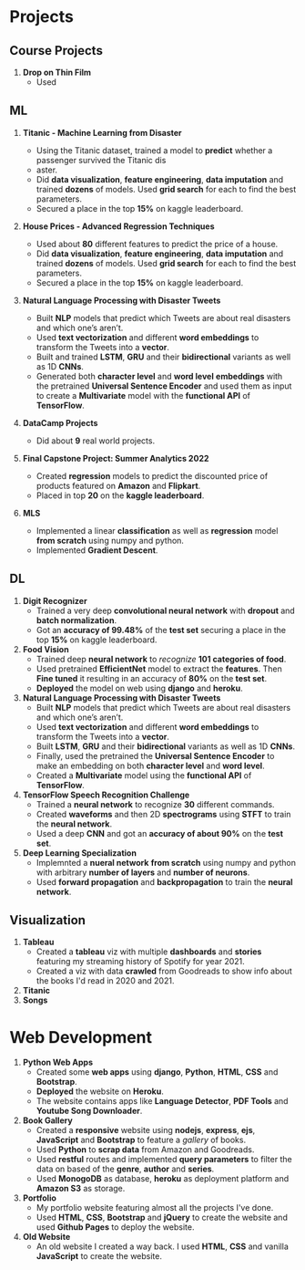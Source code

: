 # Projects
## Course Projects
1. **Drop on Thin Film**
   - Used 
## ML
1. **Titanic - Machine Learning from Disaster**
   - Using the Titanic dataset, trained a model to **predict** whether a passenger survived the Titanic dis
   - aster.
   - Did **data visualization**, **feature engineering**, **data imputation** and trained **dozens** of models. Used **grid search** for each to find the best parameters.
   - Secured a place in the top **15%** on kaggle leaderboard.
   
2. **House Prices - Advanced Regression Techniques**
   - Used about **80** different features to predict the price of a house.
   - Did **data visualization**, **feature engineering**, **data imputation** and trained **dozens** of models. Used **grid search** for each to find the best parameters.
   - Secured a place in the top **15%** on kaggle leaderboard. 
3. **Natural Language Processing with Disaster Tweets**
   - Built **NLP** models that predict which Tweets are about real disasters and which one’s aren’t.
   - Used **text vectorization** and different **word embeddings** to transform the Tweets into a **vector**.
   - Built and trained **LSTM**, **GRU** and their **bidirectional** variants as well as 1D **CNNs**.
   - Generated both **character level** and **word level** **embeddings** with the pretrained **Universal Sentence Encoder** and used them as input to create a **Multivariate** model with the **functional API** of **TensorFlow**. 
4. **DataCamp Projects**
   - Did about **9** real world projects.
5. **Final Capstone Project: Summer Analytics 2022**
   - Created **regression** models to predict the discounted price of products featured on **Amazon** and **Flipkart**.
   - Placed in top **20** on the **kaggle leaderboard**.
6. **MLS**
   - Implemented a linear **classification** as well as **regression** model **from scratch** using numpy and python.
   - Implemented **Gradient Descent**.
  
## DL
1. **Digit Recognizer**
   - Trained a very deep **convolutional neural network** with **dropout** and **batch normalization**.
   - Got an **accuracy of 99.48%** of the **test set** securing a place in the top **15%** on kaggle leaderboard. 
2. **Food Vision**
   - Trained deep **neural network** to *recognize* **101 categories of food**.
   - Used pretrained **EfficientNet** model to extract the **features**. Then **Fine tuned** it resulting in an accuracy of **80%** on the **test set**.
   - **Deployed** the model on web using **django** and **heroku**.
3. **Natural Language Processing with Disaster Tweets**
   - Built **NLP** models that predict which Tweets are about real disasters and which one’s aren’t.
   - Used **text vectorization** and different **word embeddings** to transform the Tweets into a **vector**.
   - Built **LSTM**, **GRU** and their **bidirectional** variants as well as 1D **CNNs**.
   - Finally, used the pretrained the **Universal Sentence Encoder** to make an embedding on both **character level** and **word level**.
   -  Created a **Multivariate** model using the **functional API** of **TensorFlow**.
4. **TensorFlow Speech Recognition Challenge**
   - Trained a **neural network** to recognize **30** different commands.
   - Created **waveforms** and then 2D **spectrograms** using **STFT** to train the **neural network**.
   - Used a deep **CNN** and got an **accuracy of about 90%** on the **test set**.
5. **Deep Learning Specialization**
   - Implemnted a **nueral network** **from scratch** using numpy and python with arbitrary **number of layers** and **number of neurons**.
   - Used **forward propagation** and **backpropagation** to train the **neural network**.

## Visualization
1. **Tableau**
   - Created a **tableau** viz with multiple **dashboards** and **stories** featuring my streaming history of Spotify for year 2021.
   - Created a viz with data **crawled** from Goodreads to show info about the books I'd read in 2020 and 2021.
2. **Titanic**
3. **Songs**

# Web Development
1. **Python Web Apps**
   - Created some **web apps** using **django**, **Python**, **HTML**, **CSS** and **Bootstrap**.
   - **Deployed** the website on **Heroku**.
   - The website contains apps like **Language Detector**, **PDF Tools** and **Youtube Song Downloader**.
2. **Book Gallery**
   - Created a **responsive** website using **nodejs**, **express**, **ejs**, **JavaScript** and **Bootstrap** to feature a *gallery* of books.
   - Used **Python** to **scrap data** from Amazon and Goodreads.
   - Used **restful** routes and implemented **query parameters** to filter the data on based of the **genre**, **author** and **series**.
   - Used **MonogoDB** as database, **heroku** as deployment platform and **Amazon S3** as storage.
3. **Portfolio**
   - My portfolio website featuring almost all the projects I've done.
   - Used **HTML**, **CSS**, **Bootstrap** and **jQuery** to create the website and used **Github Pages** to deploy the website.
4. **Old Website**
   - An old website I created a way back. I used **HTML**, **CSS** and vanilla **JavaScript** to create the website.